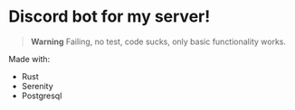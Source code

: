 # Discord bot for my server!

> **Warning**
> Failing, no test, code sucks, only basic functionality works.

Made with:
- Rust
- Serenity
- Postgresql

